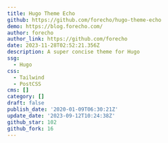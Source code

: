 ```yaml
---
title: Hugo Theme Echo
github: https://github.com/forecho/hugo-theme-echo
demo: https://blog.forecho.com/
author: forecho
author_link: https://github.com/forecho
date: 2023-11-28T02:52:21.356Z
description: A super concise theme for Hugo
ssg:
  - Hugo
css:
  - Tailwind
  - PostCSS
cms: []
category: []
draft: false
publish_date: '2020-01-09T06:30:21Z'
update_date: '2023-09-12T10:24:38Z'
github_star: 102
github_fork: 16
---
```

